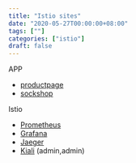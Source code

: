 ```yaml
---
title: "Istio sites"
date: "2020-05-27T00:00:00+08:00"
tags: [""]
categories: ["istio"]
draft: false
---
```




APP

- [productpage](http://39.100.0.61:30681/productpage)
- [sockshop](http://39.100.0.61:30001)



Istio

- [Prometheus](http://39.100.0.61:32685/graph)
- [Grafana](http://39.100.0.61:31054/d/LJ_uJAvmk/istio-service-dashboard?orgId=1&refresh=10s)
- [Jaeger](http://39.100.0.61:31246/jaeger/search)
- [Kiali](http://39.100.0.61:31973/kiali/console/overview?pi=15000&duration=60) (admin,admin)

